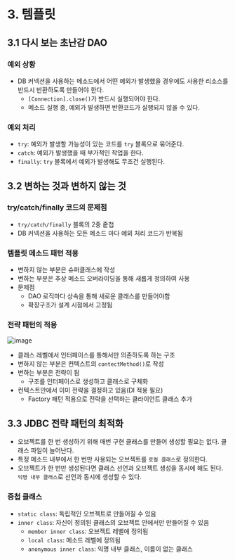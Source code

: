 # 3. 템플릿

## 3.1 다시 보는 초난감 DAO

### 예외 상황

-   DB 커넥션을 사용하는 메소드에서 어떤 예외가 발생했을 경우에도 사용한 리소스를 반드시 반환하도록 만들어야 한다.
    -   `[Connection].close()`가 반드시 실행되어야 한다.
    -   메소드 실행 중, 예외가 발생하면 반환코드가 실행되지 않을 수 있다.

### 예외 처리

-   `try`: 예외가 발생할 가능성이 있는 코드를 `try` 블록으로 묶어준다.
-   `catch`: 예외가 발생했을 때 부가적인 작업을 한다.
-   `finally`: `try` 블록에서 예외가 발생해도 무조건 실행된다.

## 3.2 변하는 것과 변하지 않는 것

### try/catch/finally 코드의 문제점

-   `try/catch/finally` 블록의 2중 줕첩
-   DB 커넥션을 사용하는 모든 메소드 마다 예외 처리 코드가 반복됨

### 템플릿 메소드 패턴 적용

-   변하지 않는 부분은 슈퍼클래스에 작성
-   변하는 부분은 추상 메소드 오버라이딩을 통해 새롭게 정의하여 사용
-   문제점
    -   DAO 로직마다 상속을 통해 새로운 클래스를 만들어야함
    -   확장구조가 설계 시점에서 고정됨

### 전략 패턴의 적용

![image](https://user-images.githubusercontent.com/74856502/125138625-ef626f80-e149-11eb-841e-5e43107199bd.png)

-   클래스 레벨에서 인터페이스를 통해서만 의존하도록 하는 구조
-   변하지 않는 부분은 컨텍스트의 `contectMethod()`로 작성
-   변하는 부분은 전략이 됨
    -   구조를 인터페이스로 생성하고 클래스로 구체화
-   컨텍스트안에서 이미 전략을 결정하고 있음(DI 적용 필요)
    -   Factory 패턴 적용으로 전략을 선택하는 클라이언트 클래스 추가

## 3.3 JDBC 전략 패턴의 최적화

-   오브젝트를 한 번 생성하기 위해 매번 구현 클래스를 만들어 생성할 필요는 없다. 클래스 파일이 늘어난다.
-   특정 메소드 내부에서 한 번만 사용되는 오브젝트를 `로컬 클래스`로 정의한다.
-   오브젝트가 한 번만 생성된다면 클래스 선언과 오브젝트 생성을 동시에 해도 된다. `익명 내부 클래스`로 선언과 동시에 생성할 수 있다.

### 중첩 클래스

-   `static class`: 독립적인 오브젝트로 만들어질 수 있음
-   `inner class`: 자신이 정의된 클래스의 오브젝트 안에서만 만들어질 수 있음
    -   `member inner class`: 오브젝트 레벨에 정의됨
    -   `local class`: 메소드 레벨에 정의됨
    -   `anonymous inner class`: 익명 내부 클래스, 이름이 없는 클래스
